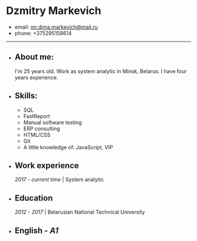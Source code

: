 # Dzmitry Markevich

- email: mr.dima.markevich@mail.ru
- phone: +375295158614

---

- ## About me:

  I'm 25 years old. Work as system analytic in Minsk, Belarus. I have four years experience.

- ## Skills:
  - SQL
  - FastReport
  - Manual software testing
  - ERP consulting
  - HTML/CSS
  - Git
  - A little knowledge of: JavaScript, VIP

- ## Work experience
  _2017 - current time_ | System analytic
- ## Education

  _2012 - 2017_ | Belarusian National Technical University

- ## English - _A1_